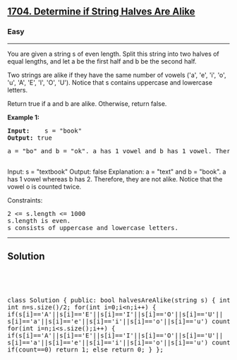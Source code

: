 
<h2><a href="https://leetcode.com/problems/determine-if-string-halves-are-alike/description/">1704. Determine if String Halves Are Alike</a></h2>
<h3>Easy</h3>
<hr>
<div><p>
You are given a string s of even length. Split this string into two halves of equal lengths, and let a be the first half and b be the second half.

Two strings are alike if they have the same number of vowels ('a', 'e', 'i', 'o', 'u', 'A', 'E', 'I', 'O', 'U'). Notice that s contains uppercase and lowercase letters.

Return true if a and b are alike. Otherwise, return false.

 
</p>


<p><strong>Example 1:</strong></p>
<pre><strong>Input:</strong>    s = "book"
<strong>Output:</strong> true
</pre>
<pre>
a = "bo" and b = "ok". a has 1 vowel and b has 1 vowel. Therefore, they are alike.
  </pre>
  
Input: s = "textbook"
Output: false
Explanation: a = "text" and b = "book". a has 1 vowel whereas b has 2. Therefore, they are not alike.
Notice that the vowel o is counted twice.
 

Constraints:
<pre>
2 <= s.length <= 1000
s.length is even.
s consists of uppercase and lowercase letters.
</pre>
<hr>
 <h2><strong><b>Solution</b></strong></h2>
 <br>
 <pre>
 
   class Solution {
     public:
         bool halvesAreAlike(string s) {
             int count=0;
             int n=s.size()/2;
             for(int i=0;i<n;i++)
             {
                 if(s[i]=='A'||s[i]=='E'||s[i]=='I'||s[i]=='O'||s[i]=='U'||
                 s[i]=='a'||s[i]=='e'||s[i]=='i'||s[i]=='o'||s[i]=='u')
                     count++;
             }
             for(int i=n;i<s.size();i++) 
             {
                 if(s[i]=='A'||s[i]=='E'||s[i]=='I'||s[i]=='O'||s[i]=='U'||
                 s[i]=='a'||s[i]=='e'||s[i]=='i'||s[i]=='o'||s[i]=='u')
                     count--;
             }
             if(count==0) return 1;
             else return 0;
         }
     };
          
 </pre>

